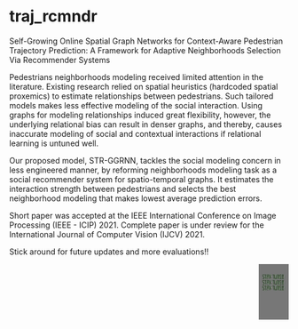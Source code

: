 # traj_rcmndr
Self-Growing Online Spatial Graph Networks for Context-Aware Pedestrian Trajectory Prediction: A Framework for Adaptive Neighborhoods Selection Via Recommender Systems

Pedestrians neighborhoods modeling received limited attention in the literature. 
Existing research relied on spatial heuristics (hardcoded spatial proxemics) to estimate relationships between pedestrians. Such tailored models makes less effective modeling 
of the social interaction. Using graphs for modeling relationships induced great flexibility, however, the underlying relational bias can result in denser graphs, and thereby, 
causes inaccurate modeling of social and contextual interactions if relational learning is untuned well.

Our proposed model, STR-GGRNN, tackles the social modeling concern in less engineered manner, by reforming neighborhoods modeling task as a social recommender system for 
spatio-temporal graphs. It estimates the interaction strength between pedestrians and selects the best neighborhood modeling that makes lowest average prediction errors.  


Short paper was accepted at the IEEE International Conference on Image Processing (IEEE - ICIP) 2021.
Complete paper is under review for the International Journal of Computer Vision (IJCV) 2021.

Stick around for future updates and more evaluations!! 
<div style='text-align:center; margin-left:450px'>
  <img src='/stay_tuned_gif.gif'/, width=100px, height=100px>
</div>



<!-- ![Stay Tuned](/stay_tuned_gif.gif) -->
